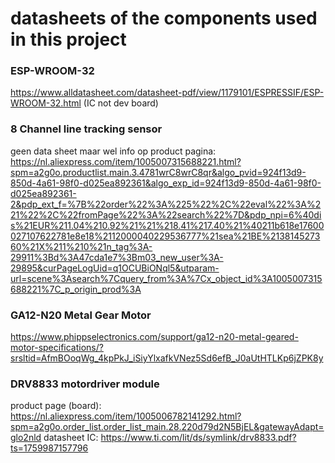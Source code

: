 # datasheets of the components used in this project

### ESP-WROOM-32
  https://www.alldatasheet.com/datasheet-pdf/view/1179101/ESPRESSIF/ESP-WROOM-32.html (IC not dev board)
  
### 8 Channel line tracking sensor
  geen data sheet maar wel info op product pagina: https://nl.aliexpress.com/item/1005007315688221.html?spm=a2g0o.productlist.main.3.4781wrC8wrC8qr&algo_pvid=924f13d9-850d-4a61-98f0-d025ea892361&algo_exp_id=924f13d9-850d-4a61-98f0-d025ea892361-2&pdp_ext_f=%7B%22order%22%3A%225%22%2C%22eval%22%3A%221%22%2C%22fromPage%22%3A%22search%22%7D&pdp_npi=6%40dis%21EUR%211.04%210.92%21%21%218.41%217.40%21%40211b618e17600027107622781e8e18%2112000040229536777%21sea%21BE%213814527360%21X%211%210%21n_tag%3A-29911%3Bd%3A47cda1e7%3Bm03_new_user%3A-29895&curPageLogUid=q1OCUBiONql5&utparam-url=scene%3Asearch%7Cquery_from%3A%7Cx_object_id%3A1005007315688221%7C_p_origin_prod%3A

### GA12-N20 Metal Gear Motor
  https://www.phippselectronics.com/support/ga12-n20-metal-geared-motor-specifications/?srsltid=AfmBOoqWg_4kpPkJ_iSiyYlxafkVNez5Sd6efB_J0aUtHTLKp6jZPK8y

### DRV8833 motordriver module
  product page (board): https://nl.aliexpress.com/item/1005006782141292.html?spm=a2g0o.order_list.order_list_main.28.220d79d2N5BjEL&gatewayAdapt=glo2nld
  datasheet IC: https://www.ti.com/lit/ds/symlink/drv8833.pdf?ts=1759987157796

  
  
  
